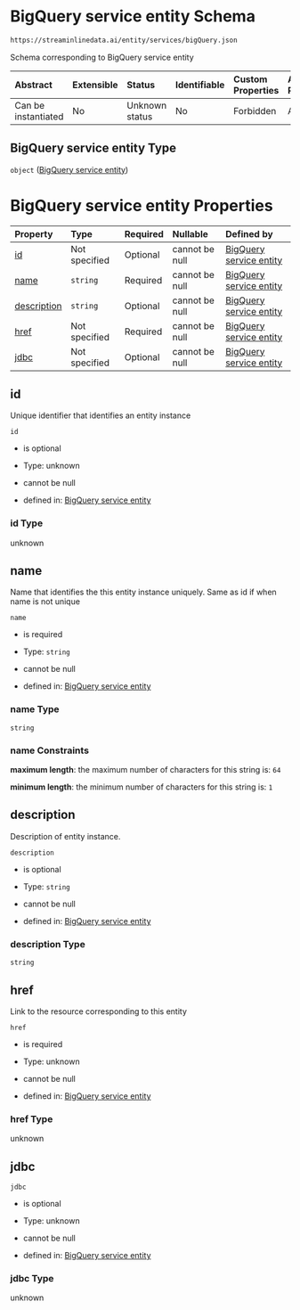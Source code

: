 # BigQuery service entity Schema

```txt
https://streaminlinedata.ai/entity/services/bigQuery.json
```

Schema corresponding to BigQuery service entity

| Abstract            | Extensible | Status         | Identifiable | Custom Properties | Additional Properties | Access Restrictions | Defined In                                                            |
| :------------------ | :--------- | :------------- | :----------- | :---------------- | :-------------------- | :------------------ | :-------------------------------------------------------------------- |
| Can be instantiated | No         | Unknown status | No           | Forbidden         | Allowed               | none                | [bigQuery.json](../out/services/bigQuery.json "open original schema") |

## BigQuery service entity Type

`object` ([BigQuery service entity](bigquery.md))

# BigQuery service entity Properties

| Property                    | Type          | Required | Nullable       | Defined by                                                                                                                                        |
| :-------------------------- | :------------ | :------- | :------------- | :------------------------------------------------------------------------------------------------------------------------------------------------ |
| [id](#id)                   | Not specified | Optional | cannot be null | [BigQuery service entity](bigquery-properties-id.md "https://streaminlinedata.ai/entity/services/bigQuery.json#/properties/id")                   |
| [name](#name)               | `string`      | Required | cannot be null | [BigQuery service entity](bigquery-properties-name.md "https://streaminlinedata.ai/entity/services/bigQuery.json#/properties/name")               |
| [description](#description) | `string`      | Optional | cannot be null | [BigQuery service entity](bigquery-properties-description.md "https://streaminlinedata.ai/entity/services/bigQuery.json#/properties/description") |
| [href](#href)               | Not specified | Required | cannot be null | [BigQuery service entity](bigquery-properties-href.md "https://streaminlinedata.ai/entity/services/bigQuery.json#/properties/href")               |
| [jdbc](#jdbc)               | Not specified | Optional | cannot be null | [BigQuery service entity](bigquery-properties-jdbc.md "https://streaminlinedata.ai/entity/services/bigQuery.json#/properties/jdbc")               |

## id

Unique identifier that identifies an entity instance

`id`

*   is optional

*   Type: unknown

*   cannot be null

*   defined in: [BigQuery service entity](bigquery-properties-id.md "https://streaminlinedata.ai/entity/services/bigQuery.json#/properties/id")

### id Type

unknown

## name

Name that identifies the this entity instance uniquely. Same as id if when name is not unique

`name`

*   is required

*   Type: `string`

*   cannot be null

*   defined in: [BigQuery service entity](bigquery-properties-name.md "https://streaminlinedata.ai/entity/services/bigQuery.json#/properties/name")

### name Type

`string`

### name Constraints

**maximum length**: the maximum number of characters for this string is: `64`

**minimum length**: the minimum number of characters for this string is: `1`

## description

Description of entity instance.

`description`

*   is optional

*   Type: `string`

*   cannot be null

*   defined in: [BigQuery service entity](bigquery-properties-description.md "https://streaminlinedata.ai/entity/services/bigQuery.json#/properties/description")

### description Type

`string`

## href

Link to the resource corresponding to this entity

`href`

*   is required

*   Type: unknown

*   cannot be null

*   defined in: [BigQuery service entity](bigquery-properties-href.md "https://streaminlinedata.ai/entity/services/bigQuery.json#/properties/href")

### href Type

unknown

## jdbc



`jdbc`

*   is optional

*   Type: unknown

*   cannot be null

*   defined in: [BigQuery service entity](bigquery-properties-jdbc.md "https://streaminlinedata.ai/entity/services/bigQuery.json#/properties/jdbc")

### jdbc Type

unknown
